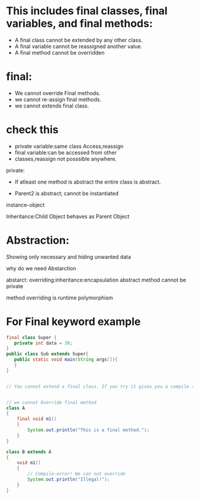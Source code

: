 # This includes final classes, final variables, and final methods:

* A final class cannot be extended by any other class.
* A final variable cannot be reassigned another value.
* A final method cannot be overridden

# final:
* We cannot override Final methods.
* we cannot re-assign final methods.
* we cannot extends final class.

# check this
* private variable:same class Access,reassign
* final variable:can be accessed from other 
* classes,reassign not posssible anywhere.

private:

* If atleast one method is abstract the entire class is abstract.

* Parent2 is abstract; cannot be instantiated

instance-object

Inheritance:Child Object behaves as Parent Object

# Abstraction:
Showing only necessary and hiding unwanted data

why do we need Abstarction

abstarct: overriding:inheritance:encapsulation
abstract method cannot be private

method overriding is runtime polymorphism



# For Final keyword example

```java
final class Super {
   private int data = 30;
}
public class Sub extends Super{
   public static void main(String args[]){
   }
}


// You cannot extend a final class. If you try it gives you a compile time error.


// we cannot Override final method 
class A 
{
    final void m1() 
    {
        System.out.println("This is a final method.");
    }
}

class B extends A 
{
    void m1()
    { 
        // Compile-error! We can not override
        System.out.println("Illegal!");
    }
}
